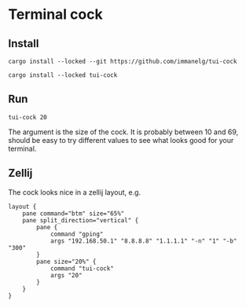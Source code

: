 # Terminal cock

## Install

```
cargo install --locked --git https://github.com/immanelg/tui-cock
```

```
cargo install --locked tui-cock
```

## Run
```
tui-cock 20
```

The argument is the size of the cock. It is probably between 10 and 69, should be easy to try different values to see what looks good for your terminal.

## Zellij
The cock looks nice in a zellij layout, e.g.

```
layout {
    pane command="btm" size="65%"
    pane split_direction="vertical" {
        pane {
            command "gping"
            args "192.168.50.1" "8.8.8.8" "1.1.1.1" "-n" "1" "-b" "300"
        }
        pane size="20%" {
            command "tui-cock"
            args "20"
        }
    }
}
```
